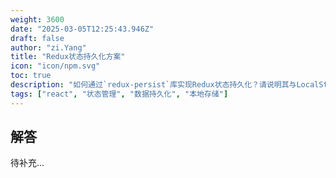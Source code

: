 ```yaml
---
weight: 3600
date: "2025-03-05T12:25:43.946Z"
draft: false
author: "zi.Yang"
title: "Redux状态持久化方案"
icon: "icon/npm.svg"
toc: true
description: "如何通过`redux-persist`库实现Redux状态持久化？请说明其与LocalStorage/SessionStorage的集成步骤及数据序列化注意事项？"
tags: ["react", "状态管理", "数据持久化", "本地存储"]
---
```


## 解答

待补充...
